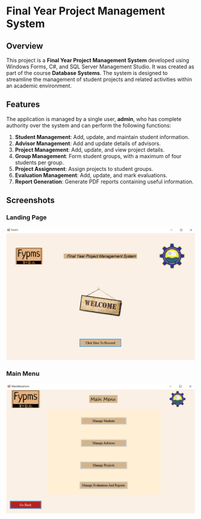 # Final Year Project Management System

## Overview

This project is a **Final Year Project Management System** developed using Windows Forms, C#, and SQL Server Management Studio. It was created as part of the course **Database Systems**. The system is designed to streamline the management of student projects and related activities within an academic environment.

## Features

The application is managed by a single user, **admin**, who has complete authority over the system and can perform the following functions:

1. **Student Management**: Add, update, and maintain student information.
2. **Advisor Management**: Add and update details of advisors.
3. **Project Management**: Add, update, and view project details.
4. **Group Management**: Form student groups, with a maximum of four students per group.
5. **Project Assignment**: Assign projects to student groups.
6. **Evaluation Management**: Add, update, and mark evaluations.
7. **Report Generation**: Generate PDF reports containing useful information.

## Screenshots

### Landing Page
![Landing Page](images/landingpage.PNG)

### Main Menu
![Main Menu](images/mainmenu.PNG)
